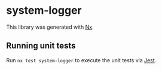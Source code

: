 # system-logger

This library was generated with [Nx](https://nx.dev).

## Running unit tests

Run `nx test system-logger` to execute the unit tests via [Jest](https://jestjs.io).
